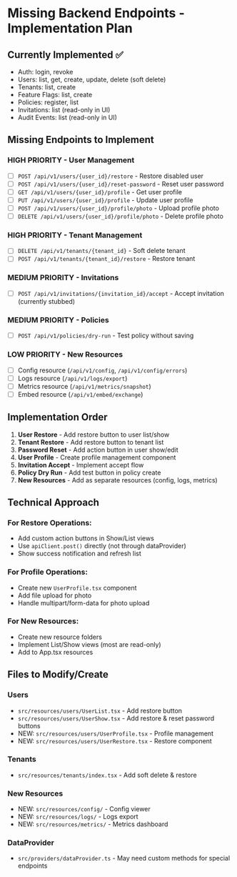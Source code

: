 # Missing Backend Endpoints - Implementation Plan

## Currently Implemented ✅
- Auth: login, revoke
- Users: list, get, create, update, delete (soft delete)
- Tenants: list, create
- Feature Flags: list, create
- Policies: register, list
- Invitations: list (read-only in UI)
- Audit Events: list (read-only in UI)

## Missing Endpoints to Implement

### HIGH PRIORITY - User Management
- [ ] `POST /api/v1/users/{user_id}/restore` - Restore disabled user
- [ ] `POST /api/v1/users/{user_id}/reset-password` - Reset user password
- [ ] `GET /api/v1/users/{user_id}/profile` - Get user profile
- [ ] `PUT /api/v1/users/{user_id}/profile` - Update user profile
- [ ] `POST /api/v1/users/{user_id}/profile/photo` - Upload profile photo
- [ ] `DELETE /api/v1/users/{user_id}/profile/photo` - Delete profile photo

### HIGH PRIORITY - Tenant Management
- [ ] `DELETE /api/v1/tenants/{tenant_id}` - Soft delete tenant
- [ ] `POST /api/v1/tenants/{tenant_id}/restore` - Restore tenant

### MEDIUM PRIORITY - Invitations
- [ ] `POST /api/v1/invitations/{invitation_id}/accept` - Accept invitation (currently stubbed)

### MEDIUM PRIORITY - Policies
- [ ] `POST /api/v1/policies/dry-run` - Test policy without saving

### LOW PRIORITY - New Resources
- [ ] Config resource (`/api/v1/config`, `/api/v1/config/errors`)
- [ ] Logs resource (`/api/v1/logs/export`)
- [ ] Metrics resource (`/api/v1/metrics/snapshot`)
- [ ] Embed resource (`/api/v1/embed/exchange`)

## Implementation Order

1. **User Restore** - Add restore button to user list/show
2. **Tenant Restore** - Add restore button to tenant list
3. **Password Reset** - Add action button in user show/edit
4. **User Profile** - Create profile management component
5. **Invitation Accept** - Implement accept flow
6. **Policy Dry Run** - Add test button in policy create
7. **New Resources** - Add as separate resources (config, logs, metrics)

## Technical Approach

### For Restore Operations:
- Add custom action buttons in Show/List views
- Use `apiClient.post()` directly (not through dataProvider)
- Show success notification and refresh list

### For Profile Operations:
- Create new `UserProfile.tsx` component
- Add file upload for photo
- Handle multipart/form-data for photo upload

### For New Resources:
- Create new resource folders
- Implement List/Show views (most are read-only)
- Add to App.tsx resources

## Files to Modify/Create

### Users
- `src/resources/users/UserList.tsx` - Add restore button
- `src/resources/users/UserShow.tsx` - Add restore & reset password buttons
- NEW: `src/resources/users/UserProfile.tsx` - Profile management
- NEW: `src/resources/users/UserRestore.tsx` - Restore component

### Tenants
- `src/resources/tenants/index.tsx` - Add soft delete & restore

### New Resources
- NEW: `src/resources/config/` - Config viewer
- NEW: `src/resources/logs/` - Logs export
- NEW: `src/resources/metrics/` - Metrics dashboard

### DataProvider
- `src/providers/dataProvider.ts` - May need custom methods for special endpoints
